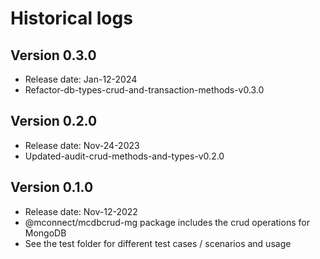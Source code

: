 # Historical logs

## Version 0.3.0

- Release date: Jan-12-2024
- Refactor-db-types-crud-and-transaction-methods-v0.3.0

## Version 0.2.0

- Release date: Nov-24-2023
- Updated-audit-crud-methods-and-types-v0.2.0

## Version 0.1.0

- Release date: Nov-12-2022
- @mconnect/mcdbcrud-mg package includes the crud operations for MongoDB
- See the test folder for different test cases / scenarios and usage
